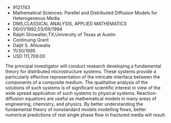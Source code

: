 
* 9121743
* Mathematical Sciences: Parellel and Distributed Diffusion Models for Heterogeneous Media
* DMS,CLASSICAL ANALYSIS, APPLIED MATHEMATICS
* 06/01/1992,03/09/1994
* Ralph Showalter,TX,University of Texas at Austin
* Continuing Grant
* Daljit S. Ahluwalia
* 11/30/1995
* USD 111,709.00

The principal investigator will conduct research developing a fundamental
theory for distributed microstructure systems. These systems provide a
particularly effective representation of the intricate interface between the
components of a composite medium. The qualitative analysis of the solutions of
such systems is of significant scientific interest in view of the wide spread
application of such systems to physical systems. Reaction-diffusion equations
are useful as mathematical models in many areas of engineering, chemistry, and
physics. By better understanding the fundamental theory of nonstandard models
modelling flows, better numerical predictions of real single phase flow in
fractured media will result.
